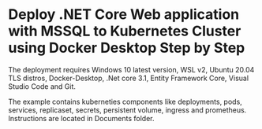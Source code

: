 # Deploy .NET Core Web application with MSSQL to Kubernetes Cluster using Docker Desktop Step by Step
The deployment requires Windows 10 latest version, WSL v2,
Ubuntu 20.04 TLS distros, Docker-Desktop,
.Net core 3.1, Entity Framework Core, Visual Studio Code
and Git.

The example contains kuberneties components like deployments,
pods, services, replicaset, secrets, persistent volume, ingress and
prometheus. Instructions are located in Documents folder.

